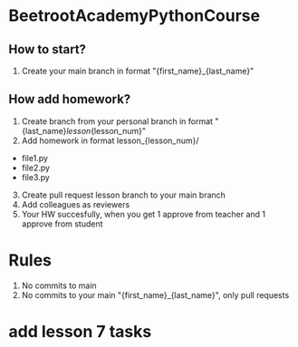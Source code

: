# BeetrootAcademyPythonCourse

## How to start?
1. Create your main branch in format "{first_name}_{last_name}"

## How add homework?
1. Create branch from your personal branch in format "{last_name}_lesson_{lesson_num}"
2. Add homework in format 
lesson_{lesson_num}/
  - file1.py
  - file2.py
  - file3.py

3. Create pull request lesson branch to your main branch
4. Add colleagues as reviewers
5. Your HW succesfully, when you get 1 approve from teacher and 1 approve from student

# Rules
1. No commits to main
2. No commits to your main "{first_name}_{last_name}", only pull requests

# add lesson 7 tasks
